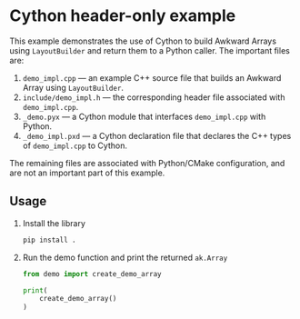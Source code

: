 # Cython header-only example

This example demonstrates the use of Cython to build Awkward Arrays using `LayoutBuilder`
and return them to a Python caller. The important files are:
1. `demo_impl.cpp` — an example C++ source file that builds an Awkward Array using `LayoutBuilder`.
2. `include/demo_impl.h` — the corresponding header file associated with `demo_impl.cpp`.
3. `_demo.pyx` — a Cython module that interfaces `demo_impl.cpp` with Python.
4. `_demo_impl.pxd` — a Cython declaration file that declares the C++ types of `demo_impl.cpp` to Cython.

The remaining files are associated with Python/CMake configuration, and are not an important part of this example.

## Usage

1. Install the library
    ```bash
    pip install .
    ```
2. Run the demo function and print the returned `ak.Array`
    ```python
    from demo import create_demo_array

    print(
        create_demo_array()
    )
    ```
